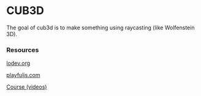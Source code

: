 # CUB3D
The goal of cub3d is to make something using raycasting (like Wolfenstein 3D).
### Resources
[lodev.org](https://lodev.org/cgtutor/raycasting.html)

[playfuljs.com](http://www.playfuljs.com/a-first-person-engine-in-265-lines/)

[Course (videos)]()
